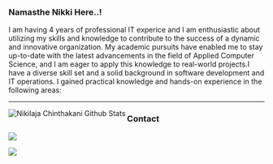 ### Namasthe Nikki Here..!
I am having 4 years of professional IT experice and I am enthusiastic about utilizing my skills and knowledge to contribute to the success of a dynamic and innovative organization. My academic pursuits have enabled me to stay up-to-date with the latest advancements in the field of Applied Computer Science, and I am eager to apply this knowledge to real-world projects.I have a diverse skill set and a solid background in software development and IT operations. I gained practical knowledge and hands-on experience in the following areas: 

---
<!-- BLOG-POST-LIST:END -->

<img align="left" alt="Nikilaja Chinthakani Github Stats" src="https://github-readme-stats.vercel.app/api?username=nikilanaidu9&show_icons=true&hide_border=true" />



### Contact

  <a href="mailto:chinthakani.nikilaja9@gmail.com?subjetc=Github Contact">
    <img src="https://img.shields.io/badge/Gmail-D14836?style=for-the-badge&logo=gmail&logoColor=white" />
  </a>
  
  [![](https://img.shields.io/badge/LinkedIn-0077B5?style=for-the-badge&logo=linkedin&logoColor=white)](https://www.linkedin.com/in/nikkilovescoffee)


<!--
**nikilanaidu9/nikilanaidu9** is a ✨ _special_ ✨ repository because its `README.md` (this file) appears on your GitHub profile.

Here are some ideas to get you started:

- 🔭 I’m currently 
- 🌱 I’m currently learning ...
- 👯 I’m looking to collaborate on ...
- 🤔 I’m looking for help with ...
- 💬 Ask me about ...
- 📫 How to reach me: ...
- 😄 Pronouns: ...
- ⚡ Fun fact: ...
-->
